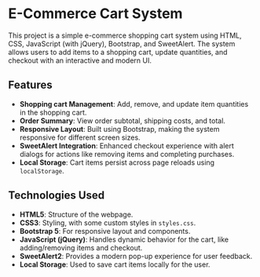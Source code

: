 # E-Commerce Cart System

This project is a simple e-commerce shopping cart system using HTML, CSS, JavaScript (with jQuery), Bootstrap, and SweetAlert. The system allows users to add items to a shopping cart, update quantities, and checkout with an interactive and modern UI.

## Features

- **Shopping cart Management**: Add, remove, and update item quantities in the shopping cart.
- **Order Summary**: View order subtotal, shipping costs, and total.
- **Responsive Layout**: Built using Bootstrap, making the system responsive for different screen sizes.
- **SweetAlert Integration**: Enhanced checkout experience with alert dialogs for actions like removing items and completing purchases.
- **Local Storage**: Cart items persist across page reloads using `localStorage`.
  
## Technologies Used

- **HTML5**: Structure of the webpage.
- **CSS3**: Styling, with some custom styles in `styles.css`.
- **Bootstrap 5**: For responsive layout and components.
- **JavaScript (jQuery)**: Handles dynamic behavior for the cart, like adding/removing items and checkout.
- **SweetAlert2**: Provides a modern pop-up experience for user feedback.
- **Local Storage**: Used to save cart items locally for the user.
